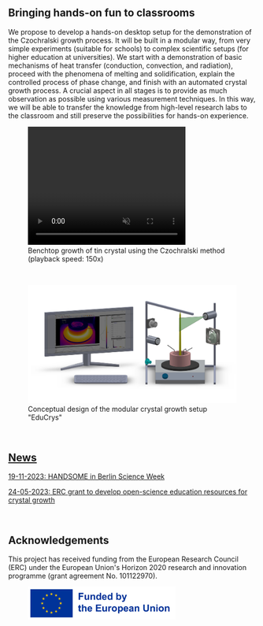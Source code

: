 
## Bringing hands-on fun to classrooms

We propose to develop a hands-on desktop setup for the demonstration of the Czochralski growth process. It will be built in a modular way, from very simple experiments (suitable for schools) to complex scientific setups (for higher education at universities). We start with a demonstration of basic mechanisms of heat transfer (conduction, convection, and radiation), proceed with the phenomena of melting and solidification, explain the controlled process of phase change, and finish with an automated crystal growth process. A crucial aspect in all stages is to provide as much observation as possible using various measurement techniques. In this way, we will be able to transfer the knowledge from high-level research labs to the classroom and still preserve the possibilities for hands-on experience.

<figure>
  <video width="320" height="240" autoplay loop muted>
    <source src="https://raw.githubusercontent.com/poc-handsome/poc-handsome.github.io/master/democz_150x_52min.mp4" type="video/mp4" width=600>
  </video>
  <figcaption>Benchtop growth of tin crystal using the Czochralski method (playback speed: 150x)</figcaption>
</figure>

<br>

<figure>
  <IMG src="https://raw.githubusercontent.com/poc-handsome/poc-handsome.github.io/master/EduCrys.JPG" width=700>
  <figcaption>Conceptual design of the modular crystal growth setup "EduCrys"</figcaption>
</figure>

<br>

## [News](https://poc-handsome.github.io/news/news.md)
    

[19-11-2023: HANDSOME in Berlin Science Week](https://berlinscienceweek.com/event/from-order-to-disorder-and-back-featuring-icarus-performance/)


[24-05-2023: ERC grant to develop open-science education resources for crystal growth](https://www.ikz-berlin.de/en/public-relations/news/article/erc-grant-to-develop-open-science-education-resources-for-crystal-growth)
<br>

<br>

## Acknowledgements

This project has received funding from the European Research Council (ERC) under the European Union's Horizon 2020 research and innovation programme (grant agreement No. 101122970).
<br>

<figure>
  <img src="https://raw.githubusercontent.com/poc-handsome/poc-handsome.github.io/master/EN_FundedbytheEU_RGB_POS.png" width=300  align="left|right">
</figure>
